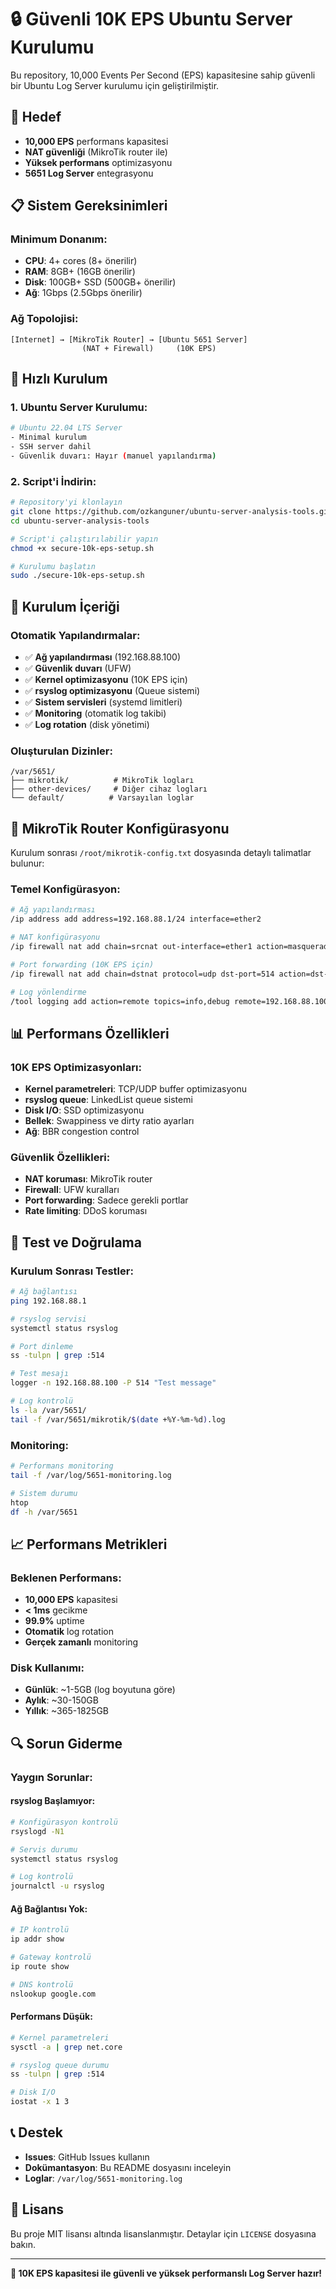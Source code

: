 # 🔒 Güvenli 10K EPS Ubuntu Server Kurulumu

Bu repository, 10,000 Events Per Second (EPS) kapasitesine sahip güvenli bir Ubuntu Log Server kurulumu için geliştirilmiştir.

## 🎯 Hedef

- **10,000 EPS** performans kapasitesi
- **NAT güvenliği** (MikroTik router ile)
- **Yüksek performans** optimizasyonu
- **5651 Log Server** entegrasyonu

## 📋 Sistem Gereksinimleri

### Minimum Donanım:
- **CPU**: 4+ cores (8+ önerilir)
- **RAM**: 8GB+ (16GB önerilir)
- **Disk**: 100GB+ SSD (500GB+ önerilir)
- **Ağ**: 1Gbps (2.5Gbps önerilir)

### Ağ Topolojisi:
```
[Internet] → [MikroTik Router] → [Ubuntu 5651 Server]
                (NAT + Firewall)     (10K EPS)
```

## 🚀 Hızlı Kurulum

### 1. Ubuntu Server Kurulumu:
```bash
# Ubuntu 22.04 LTS Server
- Minimal kurulum
- SSH server dahil
- Güvenlik duvarı: Hayır (manuel yapılandırma)
```

### 2. Script'i İndirin:
```bash
# Repository'yi klonlayın
git clone https://github.com/ozkanguner/ubuntu-server-analysis-tools.git
cd ubuntu-server-analysis-tools

# Script'i çalıştırılabilir yapın
chmod +x secure-10k-eps-setup.sh

# Kurulumu başlatın
sudo ./secure-10k-eps-setup.sh
```

## 📁 Kurulum İçeriği

### Otomatik Yapılandırmalar:
- ✅ **Ağ yapılandırması** (192.168.88.100)
- ✅ **Güvenlik duvarı** (UFW)
- ✅ **Kernel optimizasyonu** (10K EPS için)
- ✅ **rsyslog optimizasyonu** (Queue sistemi)
- ✅ **Sistem servisleri** (systemd limitleri)
- ✅ **Monitoring** (otomatik log takibi)
- ✅ **Log rotation** (disk yönetimi)

### Oluşturulan Dizinler:
```
/var/5651/
├── mikrotik/          # MikroTik logları
├── other-devices/     # Diğer cihaz logları
└── default/          # Varsayılan loglar
```

## 🔧 MikroTik Router Konfigürasyonu

Kurulum sonrası `/root/mikrotik-config.txt` dosyasında detaylı talimatlar bulunur:

### Temel Konfigürasyon:
```bash
# Ağ yapılandırması
/ip address add address=192.168.88.1/24 interface=ether2

# NAT konfigürasyonu
/ip firewall nat add chain=srcnat out-interface=ether1 action=masquerade

# Port forwarding (10K EPS için)
/ip firewall nat add chain=dstnat protocol=udp dst-port=514 action=dst-nat to-addresses=192.168.88.100 to-ports=514

# Log yönlendirme
/tool logging add action=remote topics=info,debug remote=192.168.88.100:514
```

## 📊 Performans Özellikleri

### 10K EPS Optimizasyonları:
- **Kernel parametreleri**: TCP/UDP buffer optimizasyonu
- **rsyslog queue**: LinkedList queue sistemi
- **Disk I/O**: SSD optimizasyonu
- **Bellek**: Swappiness ve dirty ratio ayarları
- **Ağ**: BBR congestion control

### Güvenlik Özellikleri:
- **NAT koruması**: MikroTik router
- **Firewall**: UFW kuralları
- **Port forwarding**: Sadece gerekli portlar
- **Rate limiting**: DDoS koruması

## 🧪 Test ve Doğrulama

### Kurulum Sonrası Testler:
```bash
# Ağ bağlantısı
ping 192.168.88.1

# rsyslog servisi
systemctl status rsyslog

# Port dinleme
ss -tulpn | grep :514

# Test mesajı
logger -n 192.168.88.100 -P 514 "Test message"

# Log kontrolü
ls -la /var/5651/
tail -f /var/5651/mikrotik/$(date +%Y-%m-%d).log
```

### Monitoring:
```bash
# Performans monitoring
tail -f /var/log/5651-monitoring.log

# Sistem durumu
htop
df -h /var/5651
```

## 📈 Performans Metrikleri

### Beklenen Performans:
- **10,000 EPS** kapasitesi
- **< 1ms** gecikme
- **99.9%** uptime
- **Otomatik** log rotation
- **Gerçek zamanlı** monitoring

### Disk Kullanımı:
- **Günlük**: ~1-5GB (log boyutuna göre)
- **Aylık**: ~30-150GB
- **Yıllık**: ~365-1825GB

## 🔍 Sorun Giderme

### Yaygın Sorunlar:

#### rsyslog Başlamıyor:
```bash
# Konfigürasyon kontrolü
rsyslogd -N1

# Servis durumu
systemctl status rsyslog

# Log kontrolü
journalctl -u rsyslog
```

#### Ağ Bağlantısı Yok:
```bash
# IP kontrolü
ip addr show

# Gateway kontrolü
ip route show

# DNS kontrolü
nslookup google.com
```

#### Performans Düşük:
```bash
# Kernel parametreleri
sysctl -a | grep net.core

# rsyslog queue durumu
ss -tulpn | grep :514

# Disk I/O
iostat -x 1 3
```

## 📞 Destek

- **Issues**: GitHub Issues kullanın
- **Dokümantasyon**: Bu README dosyasını inceleyin
- **Loglar**: `/var/log/5651-monitoring.log`

## 📝 Lisans

Bu proje MIT lisansı altında lisanslanmıştır. Detaylar için `LICENSE` dosyasına bakın.

---

**🎉 10K EPS kapasitesi ile güvenli ve yüksek performanslı Log Server hazır!** 